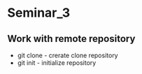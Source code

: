 # Seminar_3

## Work with remote repository
* git clone - crerate clone repository
* git init - initialize repository